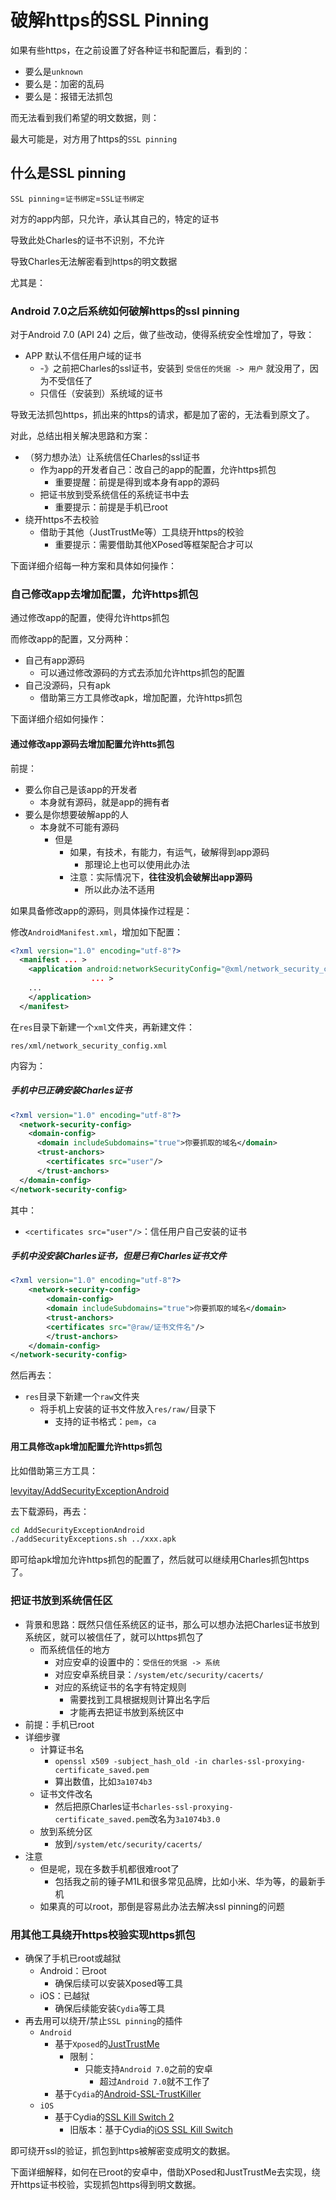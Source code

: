 # 破解https的SSL Pinning

如果有些https，在之前设置了好各种证书和配置后，看到的：

* 要么是`unknown`
* 要么是：加密的乱码
* 要么是：报错无法抓包

而无法看到我们希望的明文数据，则：

最大可能是，对方用了https的`SSL pinning`

## 什么是SSL pinning

`SSL pinning`=`证书绑定`=`SSL证书绑定`

对方的app内部，只允许，承认其自己的，特定的证书

导致此处Charles的证书不识别，不允许

导致Charles无法解密看到https的明文数据

尤其是：

### Android 7.0之后系统如何破解https的ssl pinning

对于Android 7.0 (API 24) 之后，做了些改动，使得系统安全性增加了，导致：

* APP 默认不信任用户域的证书
  * -》之前把Charles的ssl证书，安装到 `受信任的凭据 -> 用户` 就没用了，因为不受信任了
  * 只信任（安装到）系统域的证书

导致无法抓包https，抓出来的https的请求，都是加了密的，无法看到原文了。

对此，总结出相关解决思路和方案：

* （努力想办法）让系统信任Charles的ssl证书
  * 作为app的开发者自己：改自己的app的配置，允许https抓包
    * 重要提醒：前提是得到或本身有app的源码
  * 把证书放到受系统信任的系统证书中去
    * 重要提示：前提是手机已root
* 绕开https不去校验
  * 借助于其他（JustTrustMe等）工具绕开https的校验
    * 重要提示：需要借助其他XPosed等框架配合才可以

下面详细介绍每一种方案和具体如何操作：

### 自己修改app去增加配置，允许https抓包

通过修改app的配置，使得允许https抓包

而修改app的配置，又分两种：

* 自己有app源码
  * 可以通过修改源码的方式去添加允许https抓包的配置
* 自己没源码，只有apk
  * 借助第三方工具修改apk，增加配置，允许https抓包

下面详细介绍如何操作：

#### 通过修改app源码去增加配置允许htts抓包

前提：

* 要么你自己是该app的开发者
  * 本身就有源码，就是app的拥有者
* 要么是你想要破解app的人
  * 本身就不可能有源码
    * 但是
      * 如果，有技术，有能力，有运气，破解得到app源码
        * 那理论上也可以使用此办法
      * 注意：实际情况下，**往往没机会破解出app源码**
        * 所以此办法不适用

如果具备修改app的源码，则具体操作过程是：

修改`AndroidManifest.xml`，增加如下配置：

```xml
<?xml version="1.0" encoding="utf-8"?>
  <manifest ... >
    <application android:networkSecurityConfig="@xml/network_security_config"
                  ... >
    ...
    </application>
  </manifest>
```

在`res`目录下新建一个`xml`文件夹，再新建文件：

`res/xml/network_security_config.xml`

内容为：

##### 手机中已正确安装Charles证书

```xml
<?xml version="1.0" encoding="utf-8"?>
  <network-security-config>
    <domain-config>
      <domain includeSubdomains="true">你要抓取的域名</domain>
      <trust-anchors>
        <certificates src="user"/>
      </trust-anchors>
  </domain-config>
</network-security-config>
```

其中：

* `<certificates src="user"/>`：信任用户自己安装的证书

##### 手机中没安装Charles证书，但是已有Charles证书文件

```xml
<?xml version="1.0" encoding="utf-8"?>
    <network-security-config>
        <domain-config>
        <domain includeSubdomains="true">你要抓取的域名</domain>
        <trust-anchors>
        <certificates src="@raw/证书文件名"/>
        </trust-anchors>
    </domain-config>
</network-security-config>
```

然后再去：

* `res`目录下新建一个`raw`文件夹
  * 将手机上安装的证书文件放入`res/raw/`目录下
    * 支持的证书格式：`pem`，`ca`

#### 用工具修改apk增加配置允许https抓包

比如借助第三方工具：

[levyitay/AddSecurityExceptionAndroid](https://github.com/levyitay/AddSecurityExceptionAndroid)

去下载源码，再去：

```bash
cd AddSecurityExceptionAndroid
./addSecurityExceptions.sh ../xxx.apk
```

即可给apk增加允许https抓包的配置了，然后就可以继续用Charles抓包https了。

### 把证书放到系统信任区

* 背景和思路：既然只信任系统区的证书，那么可以想办法把Charles证书放到系统区，就可以被信任了，就可以https抓包了
  * 而系统信任的地方
    * 对应安卓的设置中的：`受信任的凭据 -> 系统`
    * 对应安卓系统目录：`/system/etc/security/cacerts/`
    * 对应的系统证书的名字有特定规则
      * 需要找到工具根据规则计算出名字后
      * 才能再去把证书放到系统区中
* 前提：手机已root
* 详细步骤
  * 计算证书名
    * `openssl x509 -subject_hash_old -in charles-ssl-proxying-certificate_saved.pem`
    * 算出数值，比如`3a1074b3`
  * 证书文件改名
    * 然后把原Charles证书`charles-ssl-proxying-certificate_saved.pem`改名为`3a1074b3.0`
  * 放到系统分区
    * 放到`/system/etc/security/cacerts/`
* 注意
  * 但是呢，现在多数手机都很难root了
    * 包括我之前的锤子M1L和很多常见品牌，比如小米、华为等，的最新手机
  * 如果真的可以root，那倒是容易此办法去解决ssl pinning的问题

### 用其他工具绕开https校验实现https抓包

* 确保了手机已root或越狱
  * Android：已root
    * 确保后续可以安装Xposed等工具
  * iOS：已越狱
    * 确保后续能安装`Cydia`等工具
* 再去用可以绕开/禁止`SSL pinning`的插件
  * `Android`
    * 基于`Xposed`的[JustTrustMe](https://github.com/Fuzion24/JustTrustMe)
      * 限制：
        * 只能支持`Android 7.0`之前的安卓
          * 超过`Android 7.0`就不工作了
    * 基于`Cydia`的[Android-SSL-TrustKiller](https://github.com/iSECPartners/Android-SSL-TrustKiller)
  * `iOS`
    * 基于Cydia的[SSL Kill Switch 2](https://github.com/nabla-c0d3/ssl-kill-switch2)
      * 旧版本：基于Cydia的[iOS SSL Kill Switch](https://github.com/iSECPartners/ios-ssl-kill-switch)

即可绕开ssl的验证，抓包到https被解密变成明文的数据。

下面详细解释，如何在已root的安卓中，借助XPosed和JustTrustMe去实现，绕开https证书校验，实现抓包https得到明文数据。